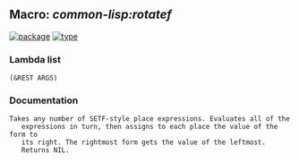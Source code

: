 ## Macro: ***common-lisp:rotatef***
[![package](https://img.shields.io/badge/Package-COMMON--LISP-5f9ea0.svg?style=social&colorA=999999)](../) [![type](https://img.shields.io/badge/Type-Macro-5f9ea0.svg?style=social&colorA=999999)](../#macro) 
### Lambda list
```
(&REST ARGS)
```
### Documentation
```
Takes any number of SETF-style place expressions. Evaluates all of the
   expressions in turn, then assigns to each place the value of the form to
   its right. The rightmost form gets the value of the leftmost.
   Returns NIL.
```
